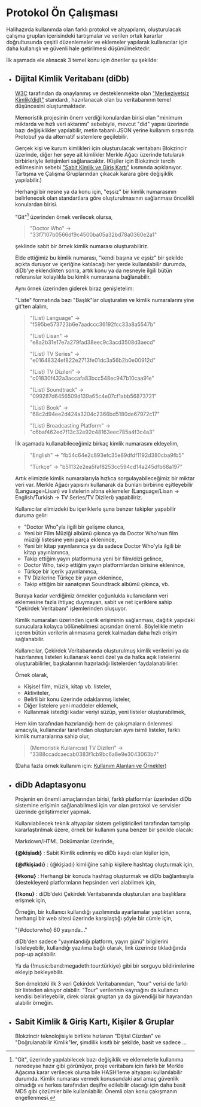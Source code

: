 # Protokol Ön Çalışması

Halihazırda kullanımda olan farklı protokol ve altyapıların, oluşturulacak çalışma grupları içerisindeki tartışmalar ve verilen ortak kararlar doğrultusunda çeşitli düzenlemeler ve eklemeler yapılarak kullanıcılar için daha kullanışlı ve güvenli hale getirilmesi düşünülmektedir. 

İlk aşamada ele alınacak 3 temel konu için öneriler şu şekilde:

- ## Dijital Kimlik Veritabanı (diDb)

    [W3C](https://www.w3.org/) tarafından da onaylanmış ve desteklenmekte olan ["Merkeziyetsiz Kimlik(did)"](https://www.w3.org/TR/did-core/) standardı, hazırlanacak olan bu veritabanının temel düşüncesini oluşturmaktadır.

    Memoristik projesinin önem verdiği konulardan birisi olan "minimum miktarda ve hızlı veri aktarımı" sebebiyle, mevcut "did" yapısı üzerinde bazı değişiklikler yapılabilir, metin tabanlı JSON yerine kullanım sırasında Protobuf ya da alternatif sistemlere geçilebilir.

    Gerçek kişi ve kurum kimlikleri için oluşturulacak veritabanı Blokzincir üzerinde, diğer her şeye ait kimlikler Merkle Ağacı üzerinde tutularak birbirleriyle iletişimleri sağlanacaktır.
    (Kişiler için Blokzincir tercih edilmesinin sebebi ["Sabit Kimlik ve Giriş Kartı"](#sabit-kimlik-giris-kart) kısmında açıklanıyor. Tartışma ve Çalışma Gruplarından çıkacak karara göre değişiklik yapılabilir.)

    Herhangi bir nesne ya da konu için, "eşsiz" bir kimlik numarasının belirlenecek olan standartlara göre oluşturulmasının sağlanması öncelikli konulardan birisi.

    "Git"[^1] üzerinden örnek verilecek olursa,

    [^1]: "Git", üzerinde yapılabilecek bazı değişiklik ve eklemelerle kullanıma neredeyse hazır gibi görünüyor, proje veritabanı için farklı bir Merkle Ağacına karar verilecek olursa bile HASH'leme altyapısı kullanılabilir durumda. Kimlik numarası vermek konusundaki asıl amaç güvenlik olmadığı ve herkes tarafından deşifre edilebilir olacağı için daha basit MD5 gibi çözümler bile kullanılabilir. Önemli olan konu çakışmanın engellenmesi.

    > "Doctor Who" -> "33f7107b0566df9c4500ba05a32bd78a0360e2a1"

    şeklinde sabit bir örnek kimlik numarası oluşturabiliriz.

    Elde ettiğimiz bu kimlik numarası, "kendi başına ve eşsiz" bir şekilde açıkta duruyor ve içeriğine katılacağı her yerde kullanılabilir durumda, diDb'ye eklendikten sonra, artık konu ya da nesneyle ilgili bütün referanslar kolaylıkla bu kimlik numarasına bağlanabilir.

    Aynı örnek üzerinden giderek biraz genişletelim:

    "Liste" formatında bazı "Başlık"lar oluşturalım ve kimlik numaralarını yine git'ten alalım,

    > "(List) Language" -> "f595be573723b6e7aadccc36192fcc33a8a5547b"
    >
    > "(List) Lisan" -> "e8a2b31e17e7a279fad38eec9c3acd3508d3aecd"
    >
    > "(List) TV Series" -> "e01648324ef822e2713fe01dc3a56b2b0e00912d"
    >
    > "(List) TV Dizileri" -> "c01830f432a3accafa83bcc548ec947b10caa91e"
    >
    > "(List) Soundtrack" -> "099287d6456509d139a65c4e07cf1abb56873721"
    >
    > "(List) Book" -> "68c2d94ee2d424a3204c2366bd5180de67972c17"
    >
    > "(List) Broadcasting Platform" -> "c6baf462ed7f13c32e92c48163eec785a4f3c4a3"

    İlk aşamada kullanabileceğimiz birkaç kimlik numarasını ekleyelim,

    > "English" -> "fb54c64e2c893efc35e89dfdf1192d380cba9fb5"
    >
    > "Türkçe" -> "b51132e2ea5faf8253cc594cd14a245dfb68a197"


    Artık elimizde kimlik numaralarıyla hızlıca sorgulayabileceğimiz bir miktar veri var. Merkle Ağacı yapısını kullanarak da bunları birbirine eşitleyebilir (Language=Lisan) ve listelerin altına eklemeler (Language/Lisan -> English/Turkish -> TV Series/TV Dizileri) yapabiliriz.

    Kullanıcılar elimizdeki bu içeriklerle şuna benzer takipler yapabilir duruma gelir:

    - "Doctor Who"yla ilgili bir gelişme olunca,
    - Yeni bir Film Müziği albümü çıkınca ya da Doctor Who'nun film müziği listesine yeni parça eklenince,
    - Yeni bir kitap yayınlanınca ya da sadece Doctor Who'yla ilgili bir kitap yayınlanınca,
    - Takip ettiğim yayın platformuna yeni bir film/dizi gelince,
    - Doctor Who, takip ettiğim yayın platformlardan birisine eklenince,
    - Türkçe bir içerik yayınlanınca,
    - TV Dizilerine Türkçe bir yayın eklenince,
    - Takip ettiğim bir sanatçının Soundtrack albümü çıkınca,
    vb.

    Buraya kadar verdiğimiz örnekler çoğunlukla kullanıcıların veri eklemesine fazla ihtiyaç duymayan, sabit ve net içeriklere sahip "Çekirdek Veritabanı" işlemlerinden oluşuyor.

    Kimlik numaraları üzerinden içerik erişiminin sağlanması, dağıtık yapıdaki sunuculara kolayca bölünebilmesi açısından önemli. Böylelikle metin içeren bütün verilerin alınmasına gerek kalmadan daha hızlı erişim sağlanabilir.

    Kullanıcılar, Çekirdek Veritabanında oluşturulmuş kimlik verilerini ya da hazırlanmış listeleri kullanarak kendi özel ya da halka açık listelerini oluşturabilirler, başkalarının hazırladığı listelerden faydalanabilirler.

    Örnek olarak,

    - Kişisel film, müzik, kitap vb. listeler,
    - Aktiviteler,
    - Belirli bir konu üzerinde odaklanmış listeler,
    - Diğer listelere yeni maddeler eklemek,
    - Kullanmak istediği kadar veriyi süzüp, yeni listeler oluşturabilmek,

    Hem kim tarafından hazırlandığı hem de çakışmaların önlenmesi amacıyla, kullanıcılar tarafından oluşturulan aynı isimli listeler, farklı kimlik numaralarına sahip olur,

    > (Memoristik Kullanıcısı) TV Dizileri" -> "3388ccadcaecab0383f1cb9bc6a8e9e3043063b7"

    (Daha fazla örnek kullanım için: [Kullanım Alanları ve Örnekler](/tr/ornekler/))

- ## diDb Adaptasyonu

    Projenin en önemli amaçlarından birisi, farklı platformlar üzerinden diDb sistemine erişimin sağlanabilmesi için var olan protokol ve servisler üzerinde geliştirmeler yapmak.

    Kullanılabilecek teknik altyapılar sistem geliştiricileri tarafından tartışılıp kararlaştırılmak üzere, örnek bir kullanım şuna benzer bir şekilde olacak:

    Markdown/HTML Dokümanlar üzerinde,

    **{@kişiadı}** : Sabit Kimlik edinmiş ve diDb kaydı olan kişiler için,
    
    **{@#kişiadı}** : {@kişiadı} kimliğine sahip kişilere hashtag oluşturmak için,
    
    **{#konu}** : Herhangi bir konuda hashtag oluşturmak ve diDb bağlantısıyla (destekleyen) platformların hepsinden veri alabilmek için,
    
    **{!konu}** : diDb'deki Çekirdek Veritabanında oluşturulan ana başlıklara erişmek için,

    Örneğin, bir kullanıcı kullandığı yazılımında ayarlamalar yaptıktan sonra, herhangi bir web sitesi üzerinde karşılaştığı şöyle bir cümle için,

    "{#doctorwho} 60 yaşında..."

    diDb'den sadece "yayınlandığı platform, yayın günü" bilgilerini listeleyebilir, kullandığı yazılıma bağlı olarak, link üzerinde tıkladığında pop-up açılabilir.

    Ya da {!music:band:megadeth:tour:türkiye} gibi bir sorguyu bildirimlerine ekleyip bekleyebilir.

    Son örnekteki ilk 3 veri Çekirdek Veritabanından, "tour" verisi de farklı bir listeden alınıyor olabilir. "Tour" verilerinin kaynağını da kullanıcı kendisi belirleyebilir, direk olarak gruptan ya da güvendiği bir hayrandan alabilir örneğin.


- ## Sabit Kimlik & Giriş Kartı, Kişiler & Gruplar

    Blokzincir teknolojisiyle birlikte hızlanan "Dijital Cüzdan" ve "Doğrulanabilir Kimlik"ler, şimdilik kısıtlı bir şekilde, basit ve sadece ...